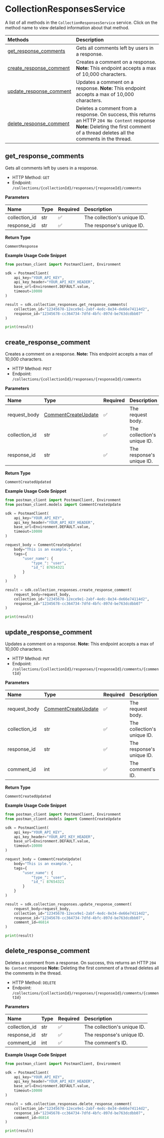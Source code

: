 # CollectionResponsesService

A list of all methods in the `CollectionResponsesService` service. Click on the method name to view detailed information about that method.

| Methods                                             | Description                                                                                                                                                                            |
| :-------------------------------------------------- | :------------------------------------------------------------------------------------------------------------------------------------------------------------------------------------- |
| [get_response_comments](#get_response_comments)     | Gets all comments left by users in a response.                                                                                                                                         |
| [create_response_comment](#create_response_comment) | Creates a comment on a response. **Note:** This endpoint accepts a max of 10,000 characters.                                                                                           |
| [update_response_comment](#update_response_comment) | Updates a comment on a response. **Note:** This endpoint accepts a max of 10,000 characters.                                                                                           |
| [delete_response_comment](#delete_response_comment) | Deletes a comment from a response. On success, this returns an HTTP `204 No Content` response **Note:** Deleting the first comment of a thread deletes all the comments in the thread. |

## get_response_comments

Gets all comments left by users in a response.

- HTTP Method: `GET`
- Endpoint: `/collections/{collectionId}/responses/{responseId}/comments`

**Parameters**

| Name          | Type | Required | Description                 |
| :------------ | :--- | :------- | :-------------------------- |
| collection_id | str  | ✅       | The collection's unique ID. |
| response_id   | str  | ✅       | The response's unique ID.   |

**Return Type**

`CommentResponse`

**Example Usage Code Snippet**

```python
from postman_client import PostmanClient, Environment

sdk = PostmanClient(
    api_key="YOUR_API_KEY",
    api_key_header="YOUR_API_KEY_HEADER",
    base_url=Environment.DEFAULT.value,
    timeout=10000
)

result = sdk.collection_responses.get_response_comments(
    collection_id="12345678-12ece9e1-2abf-4edc-8e34-de66e74114d2",
    response_id="12345678-cc364734-7dfd-4bfc-897d-be763dcdbb07"
)

print(result)
```

## create_response_comment

Creates a comment on a response. **Note:** This endpoint accepts a max of 10,000 characters.

- HTTP Method: `POST`
- Endpoint: `/collections/{collectionId}/responses/{responseId}/comments`

**Parameters**

| Name          | Type                                                    | Required | Description                 |
| :------------ | :------------------------------------------------------ | :------- | :-------------------------- |
| request_body  | [CommentCreateUpdate](../models/CommentCreateUpdate.md) | ✅       | The request body.           |
| collection_id | str                                                     | ✅       | The collection's unique ID. |
| response_id   | str                                                     | ✅       | The response's unique ID.   |

**Return Type**

`CommentCreatedUpdated`

**Example Usage Code Snippet**

```python
from postman_client import PostmanClient, Environment
from postman_client.models import CommentCreateUpdate

sdk = PostmanClient(
    api_key="YOUR_API_KEY",
    api_key_header="YOUR_API_KEY_HEADER",
    base_url=Environment.DEFAULT.value,
    timeout=10000
)

request_body = CommentCreateUpdate(
    body="This is an example.",
    tags={
        "user_name": {
            "type_": "user",
            "id_": 87654321
        }
    }
)

result = sdk.collection_responses.create_response_comment(
    request_body=request_body,
    collection_id="12345678-12ece9e1-2abf-4edc-8e34-de66e74114d2",
    response_id="12345678-cc364734-7dfd-4bfc-897d-be763dcdbb07"
)

print(result)
```

## update_response_comment

Updates a comment on a response. **Note:** This endpoint accepts a max of 10,000 characters.

- HTTP Method: `PUT`
- Endpoint: `/collections/{collectionId}/responses/{responseId}/comments/{commentId}`

**Parameters**

| Name          | Type                                                    | Required | Description                 |
| :------------ | :------------------------------------------------------ | :------- | :-------------------------- |
| request_body  | [CommentCreateUpdate](../models/CommentCreateUpdate.md) | ✅       | The request body.           |
| collection_id | str                                                     | ✅       | The collection's unique ID. |
| response_id   | str                                                     | ✅       | The response's unique ID.   |
| comment_id    | int                                                     | ✅       | The comment's ID.           |

**Return Type**

`CommentCreatedUpdated`

**Example Usage Code Snippet**

```python
from postman_client import PostmanClient, Environment
from postman_client.models import CommentCreateUpdate

sdk = PostmanClient(
    api_key="YOUR_API_KEY",
    api_key_header="YOUR_API_KEY_HEADER",
    base_url=Environment.DEFAULT.value,
    timeout=10000
)

request_body = CommentCreateUpdate(
    body="This is an example.",
    tags={
        "user_name": {
            "type_": "user",
            "id_": 87654321
        }
    }
)

result = sdk.collection_responses.update_response_comment(
    request_body=request_body,
    collection_id="12345678-12ece9e1-2abf-4edc-8e34-de66e74114d2",
    response_id="12345678-cc364734-7dfd-4bfc-897d-be763dcdbb07",
    comment_id=46814
)

print(result)
```

## delete_response_comment

Deletes a comment from a response. On success, this returns an HTTP `204 No Content` response **Note:** Deleting the first comment of a thread deletes all the comments in the thread.

- HTTP Method: `DELETE`
- Endpoint: `/collections/{collectionId}/responses/{responseId}/comments/{commentId}`

**Parameters**

| Name          | Type | Required | Description                 |
| :------------ | :--- | :------- | :-------------------------- |
| collection_id | str  | ✅       | The collection's unique ID. |
| response_id   | str  | ✅       | The response's unique ID.   |
| comment_id    | int  | ✅       | The comment's ID.           |

**Example Usage Code Snippet**

```python
from postman_client import PostmanClient, Environment

sdk = PostmanClient(
    api_key="YOUR_API_KEY",
    api_key_header="YOUR_API_KEY_HEADER",
    base_url=Environment.DEFAULT.value,
    timeout=10000
)

result = sdk.collection_responses.delete_response_comment(
    collection_id="12345678-12ece9e1-2abf-4edc-8e34-de66e74114d2",
    response_id="12345678-cc364734-7dfd-4bfc-897d-be763dcdbb07",
    comment_id=46814
)

print(result)
```

<!-- This file was generated by liblab | https://liblab.com/ -->

